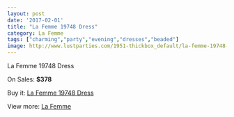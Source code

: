 ```yaml
---
layout: post
date: '2017-02-01'
title: "La Femme 19748 Dress"
category: La Femme
tags: ["charming","party","evening","dresses","beaded"]
image: http://www.lustparties.com/1951-thickbox_default/la-femme-19748-dress.jpg
---
```

La Femme 19748 Dress

On Sales: **$378**
<a href="https://www.lustparties.com/en/la-femme/621-la-femme-19748-dress.html"><amp-img layout="responsive" width="600" height="600" src="//www.lustparties.com/1951-thickbox_default/la-femme-19748-dress.jpg" alt="La Femme 19748 Dress 0" /></a>
<a href="https://www.lustparties.com/en/la-femme/621-la-femme-19748-dress.html"><amp-img layout="responsive" width="600" height="600" src="//www.lustparties.com/1952-thickbox_default/la-femme-19748-dress.jpg" alt="La Femme 19748 Dress 1" /></a>
<a href="https://www.lustparties.com/en/la-femme/621-la-femme-19748-dress.html"><amp-img layout="responsive" width="600" height="600" src="//www.lustparties.com/1953-thickbox_default/la-femme-19748-dress.jpg" alt="La Femme 19748 Dress 2" /></a>
<a href="https://www.lustparties.com/en/la-femme/621-la-femme-19748-dress.html"><amp-img layout="responsive" width="600" height="600" src="//www.lustparties.com/1954-thickbox_default/la-femme-19748-dress.jpg" alt="La Femme 19748 Dress 3" /></a>

Buy it: [La Femme 19748 Dress](https://www.lustparties.com/en/la-femme/621-la-femme-19748-dress.html "La Femme 19748 Dress")

View more: [La Femme](https://www.lustparties.com/en/4-la-femme "La Femme")